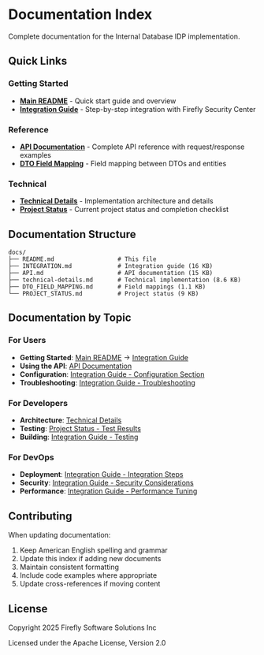 # Documentation Index

Complete documentation for the Internal Database IDP implementation.

## Quick Links

### Getting Started
- **[Main README](../README.md)** - Quick start guide and overview
- **[Integration Guide](INTEGRATION.md)** - Step-by-step integration with Firefly Security Center

### Reference
- **[API Documentation](API.md)** - Complete API reference with request/response examples
- **[DTO Field Mapping](DTO_FIELD_MAPPING.md)** - Field mapping between DTOs and entities

### Technical
- **[Technical Details](technical-details.md)** - Implementation architecture and details
- **[Project Status](PROJECT_STATUS.md)** - Current project status and completion checklist

## Documentation Structure

```
docs/
├── README.md                  # This file
├── INTEGRATION.md             # Integration guide (16 KB)
├── API.md                     # API documentation (15 KB)
├── technical-details.md       # Technical implementation (8.6 KB)
├── DTO_FIELD_MAPPING.md       # Field mappings (1.1 KB)
└── PROJECT_STATUS.md          # Project status (9 KB)
```

## Documentation by Topic

### For Users
- **Getting Started**: [Main README](../README.md) → [Integration Guide](INTEGRATION.md)
- **Using the API**: [API Documentation](API.md)
- **Configuration**: [Integration Guide - Configuration Section](INTEGRATION.md#configure-application)
- **Troubleshooting**: [Integration Guide - Troubleshooting](INTEGRATION.md#troubleshooting)

### For Developers
- **Architecture**: [Technical Details](technical-details.md)
- **Testing**: [Project Status - Test Results](PROJECT_STATUS.md#test-results)
- **Building**: [Integration Guide - Testing](INTEGRATION.md#testing-the-integration)

### For DevOps
- **Deployment**: [Integration Guide - Integration Steps](INTEGRATION.md#integration-steps)
- **Security**: [Integration Guide - Security Considerations](INTEGRATION.md#security-considerations)
- **Performance**: [Integration Guide - Performance Tuning](INTEGRATION.md#performance-tuning)

## Contributing

When updating documentation:
1. Keep American English spelling and grammar
2. Update this index if adding new documents
3. Maintain consistent formatting
4. Include code examples where appropriate
5. Update cross-references if moving content

## License

Copyright 2025 Firefly Software Solutions Inc

Licensed under the Apache License, Version 2.0

